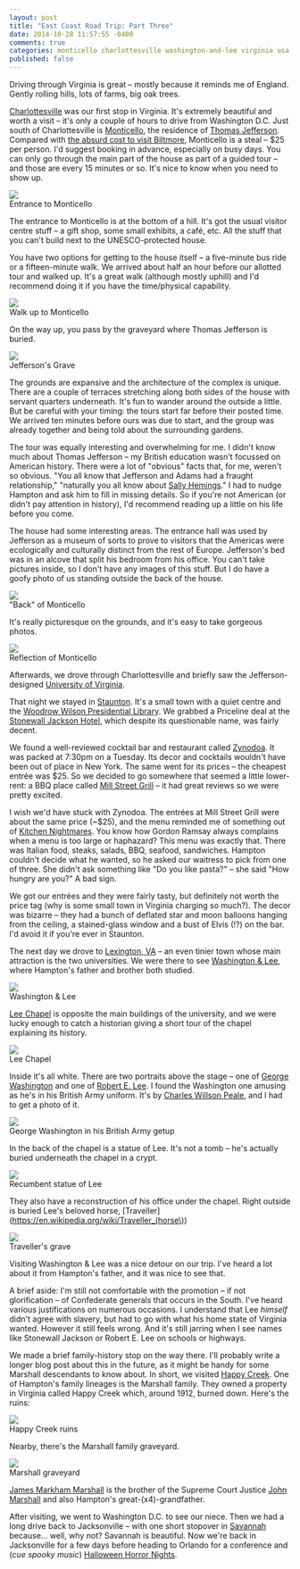 ```yaml
---
layout: post
title: "East Coast Road Trip: Part Three"
date: 2014-10-28 11:57:55 -0400
comments: true
categories: monticello charlottesville washington-and-lee virginia usa the-journey-2014
published: false
---
```


Driving through Virginia is great – mostly because it reminds me of England. Gently rolling hills, lots of farms, big oak trees.

[Charlottesville](https://en.wikipedia.org/wiki/Charlottesville,_Virginia) was our first stop in Virginia. It's extremely beautiful and worth a visit – it's only a couple of hours to drive from Washington D.C. Just south of Charlottesville is [Monticello](https://en.wikipedia.org/wiki/Monticello), the residence of [Thomas Jefferson](https://en.wikipedia.org/wiki/Thomas_Jefferson). Compared with [the absurd cost to visit Biltmore](/blog/2014/10/28/east-coast-road-trip-part-two), Monticello is a steal – $25 per person. I'd suggest booking in advance, especially on busy days. You can only go through the main part of the house as part of a guided tour – and those are every 15 minutes or so. It's nice to know when you need to show up.

<div class="img">
  <a href="{{ root_url }}/images/the-journey/east-coast/virginia/monticello-entrance.jpg">
    <img src="/images/the-journey/east-coast/virginia/monticello-entrance.jpg">
  </a>
  <div class="alt">Entrance to Monticello</div>
</div>

The entrance to Monticello is at the bottom of a hill. It's got the usual visitor centre stuff – a gift shop, some small exhibits, a café, etc. All the stuff that you can't build next to the UNESCO-protected house.

You have two options for getting to the house itself – a five-minute bus ride or a fifteen-minute walk. We arrived about half an hour before our allotted tour and walked up. It's a great walk (although mostly uphill) and I'd recommend doing it if you have the time/physical capability.

<div class="img">
  <a href="{{ root_url }}/images/the-journey/east-coast/virginia/monticello-walk.jpg">
    <img src="/images/the-journey/east-coast/virginia/monticello-walk.jpg">
  </a>
  <div class="alt">Walk up to Monticello</div>
</div>

On the way up, you pass by the graveyard where Thomas Jefferson is buried.

<div class="img">
  <a href="{{ root_url }}/images/the-journey/east-coast/virginia/jefferson-grave.jpg">
    <img src="/images/the-journey/east-coast/virginia/jefferson-grave.jpg">
  </a>
  <div class="alt">Jefferson's Grave</div>
</div>

The grounds are expansive and the architecture of the complex is unique. There are a couple of terraces stretching along both sides of the house with servant quarters underneath. It's fun to wander around the outside a little. But be careful with your timing: the tours start far before their posted time. We arrived ten minutes before ours was due to start, and the group was already together and being told about the surrounding gardens.

The tour was equally interesting and overwhelming for me. I didn't know much about Thomas Jefferson – my British education wasn't focussed on American history. There were a lot of "obvious" facts that, for me, weren't so obvious. "You all know that Jefferson and Adams had a fraught relationship," "naturally you all know about [Sally Hemings](https://en.wikipedia.org/wiki/Sally_Hemings)." I had to nudge Hampton and ask him to fill in missing details. So if you're not American (or didn't pay attention in history), I'd recommend reading up a little on his life before you come.

The house had some interesting areas. The entrance hall was used by Jefferson as a museum of sorts to prove to visitors that the Americas were ecologically and culturally distinct from the rest of Europe. Jefferson's bed was in an alcove that split his bedroom from his office. You can't take pictures inside, so I don't have any images of this stuff. But I do have a goofy photo of us standing outside the back of the house.

<div class="img">
  <a href="{{ root_url }}/images/the-journey/east-coast/virginia/monticello.jpg">
    <img src="/images/the-journey/east-coast/virginia/monticello.jpg">
  </a>
  <div class="alt">"Back" of Monticello</div>
</div>

It's really picturesque on the grounds, and it's easy to take gorgeous photos.

<div class="img">
  <a href="{{ root_url }}/images/the-journey/east-coast/virginia/monticello-reflection.jpg">
    <img src="/images/the-journey/east-coast/virginia/monticello-reflection.jpg">
  </a>
  <div class="alt">Reflection of Monticello</div>
</div>

Afterwards, we drove through Charlottesville and briefly saw the Jefferson-designed [University of Virginia](https://en.wikipedia.org/wiki/University_of_Virginia).

That night we stayed in [Staunton](https://en.wikipedia.org/wiki/Staunton,_Virginia). It's a small town with a quiet centre and the [Woodrow Wilson Presidential Library](https://en.wikipedia.org/wiki/Woodrow_Wilson_Presidential_Library). We grabbed a Priceline deal at the [Stonewall Jackson Hotel](http://www.stonewalljacksonhotel.com/), which despite its questionable name, was fairly decent.

We found a well-reviewed cocktail bar and restaurant called [Zynodoa](http://zynodoa.com/). It was packed at 7:30pm on a Tuesday. Its decor and cocktails wouldn't have been out of place in New York. The same went for its prices – the cheapest entrée was $25. So we decided to go somewhere that seemed a little lower-rent: a BBQ place called [Mill Street Grill](http://www.millstreetgrill.com/) – it had great reviews so we were pretty excited.

I wish we'd have stuck with Zynodoa. The entrées at Mill Street Grill were about the same price (~$25), and the menu reminded me of something out of [Kitchen Nightmares](https://en.wikipedia.org/wiki/Kitchen_Nightmares). You know how Gordon Ramsay always complains when a menu is too large or haphazard? This menu was exactly that. There was Italian food, steaks, salads, BBQ, seafood, sandwiches. Hampton couldn't decide what he wanted, so he asked our waitress to pick from one of three. She didn't ask something like "Do you like pasta?" – she said "How hungry are you?" A bad sign.

We got our entrées and they were fairly tasty, but definitely not worth the price tag (why is some small town in Virginia charging so much?). The decor was bizarre – they had a bunch of deflated star and moon balloons hanging from the ceiling, a stained-glass window and a bust of Elvis (!?) on the bar. I'd avoid it if you're ever in Staunton.

The next day we drove to [Lexington, VA](https://en.wikipedia.org/wiki/Lexington,_Virginia) – an even tinier town whose main attraction is the two universities. We were there to see [Washington & Lee](https://en.wikipedia.org/wiki/Washington_and_Lee_University), where Hampton's father and brother both studied.

<div class="img">
  <a href="{{ root_url }}/images/the-journey/east-coast/virginia/washington-and-lee.jpg">
    <img src="/images/the-journey/east-coast/virginia/washington-and-lee.jpg">
  </a>
  <div class="alt">Washington & Lee</div>
</div>

[Lee Chapel](https://en.wikipedia.org/wiki/Lee_Chapel) is opposite the main buildings of the university, and we were lucky enough to catch a historian giving a short tour of the chapel explaining its history.

<div class="img">
  <a href="{{ root_url }}/images/the-journey/east-coast/virginia/lee-chapel.jpg">
    <img src="/images/the-journey/east-coast/virginia/lee-chapel.jpg">
  </a>
  <div class="alt">Lee Chapel</div>
</div>

Inside it's all white. There are two portraits above the stage – one of [George Washington](https://en.wikipedia.org/wiki/George_Washington) and one of [Robert E. Lee](https://en.wikipedia.org/wiki/Robert_E._Lee). I found the Washington one amusing as he's in his British Army uniform. It's by [Charles Willson Peale](https://en.wikipedia.org/wiki/Charles_Willson_Peale), and I had to get a photo of it.

<div class="img">
  <a href="{{ root_url }}/images/the-journey/east-coast/virginia/washington-british.jpg">
    <img src="/images/the-journey/east-coast/virginia/washington-british.jpg">
  </a>
  <div class="alt">George Washington in his British Army getup</div>
</div>

In the back of the chapel is a statue of Lee. It's not a tomb – he's actually buried underneath the chapel in a crypt.

<div class="img">
  <a href="{{ root_url }}/images/the-journey/east-coast/virginia/lee-statue.jpg">
    <img src="/images/the-journey/east-coast/virginia/lee-statue.jpg">
  </a>
  <div class="alt">Recumbent statue of Lee</div>
</div>

They also have a reconstruction of his office under the chapel. Right outside is buried Lee's beloved horse, [Traveller](https://en.wikipedia.org/wiki/Traveller_(horse\))

<div class="img">
  <a href="{{ root_url }}/images/the-journey/east-coast/virginia/traveller.jpg">
    <img src="/images/the-journey/east-coast/virginia/traveller.jpg">
  </a>
  <div class="alt">Traveller's grave</div>
</div>

Visiting Washington & Lee was a nice detour on our trip. I've heard a lot about it from Hampton's father, and it was nice to see that.

A brief aside: I'm still not comfortable with the promotion – if not glorification – of Confederate generals that occurs in the South. I've heard various justifications on numerous occasions. I understand that Lee *himself* didn't agree with slavery, but had to go with what his home state of Virginia wanted. However it still feels wrong. And it's still jarring when I see names like Stonewall Jackson or Robert E. Lee on schools or highways.

We made a brief family-history stop on the way there. I'll probably write a longer blog post about this in the future, as it might be handy for some Marshall descendants to know about. In short, we visited [Happy Creek](https://en.wikipedia.org/wiki/Happy_Creek,_Virginia). One of Hampton's family lineages is the Marshall family. They owned a property in Virginia called Happy Creek which, around 1912, burned down. Here's the ruins:

<div class="img">
  <a href="{{ root_url }}/images/the-journey/east-coast/virginia/happy-creek.jpg">
    <img src="/images/the-journey/east-coast/virginia/happy-creek.jpg">
  </a>
  <div class="alt">Happy Creek ruins</div>
</div>

Nearby, there's the Marshall family graveyard.

<div class="img">
  <a href="{{ root_url }}/images/the-journey/east-coast/virginia/marshall-grave.jpg">
    <img src="/images/the-journey/east-coast/virginia/marshall-grave.jpg">
  </a>
  <div class="alt">Marshall graveyard</div>
</div>

[James Markham Marshall](https://en.wikipedia.org/wiki/James_Markham_Marshall) is the brother of the Supreme Court Justice [John Marshall](https://en.wikipedia.org/wiki/John_Marshall) and also Hampton's great-(x4)-grandfather.

After visiting, we went to Washington D.C. to see our niece. Then we had a long drive back to Jacksonville – with one short stopover in [Savannah](https://en.wikipedia.org/wiki/Savannah,_Georgia) because... well, why not? Savannah is beautiful. Now we're back in Jacksonville for a few days before heading to Orlando for a conference and (*cue spooky music*) [Halloween Horror Nights](http://www.halloweenhorrornights.com/orlando/).
